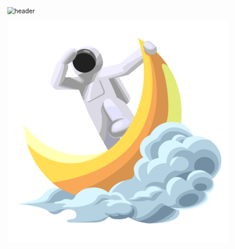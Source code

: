 ![header](https://capsule-render.vercel.app/api?type=soft&color=gradient&height=300&section=header&text=Yun%20Damin&fontSize=90&animation=fadeIn)

<p align="center">
 <img src = "./img/besiwol.png">
</p>
